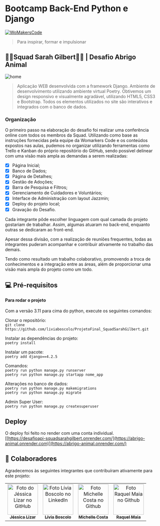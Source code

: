 # Bootcamp Back-End Python e Django 
[![WoMakersCode](https://womakerscode.org/wp-content/uploads/2023/07/ong-womakerscode-thumb.png)](https://womakerscode.org/)
> Para inspirar, formar e impulsionar

## 👩‍💻**Squad Sarah Gilbert**👩‍💻 | Desafio Abrigo Animal






![home](https://github.com/user-attachments/assets/5564da96-a7e1-42a8-8f69-b0267f4b3aee)
> Aplicação WEB desenvolvida com a framework Django.
> Ambiente de desenvolvimento utilizando ambiente virtual Poetry.
> Obtivemos um design responsivo e visualmente agradável, utilizando HTML5, CSS3 e Bootstrap.
> Todos os elementos utilizados no site são interativos e integrados com o banco de dados.


### Organização

O primeiro passo na elaboração do desafio foi realizar uma conferência online com todos os membros da Squad. Utilizando como base as instruções fornecidas pela equipe da Womarkers Code e os conteúdos expostos nas aulas, pudemos no organizar utilizando ferramentas como Trello e Kanban do próprio repositório do GitHub, sendo possível delinear com uma visão mais ampla as demandas a serem realizadas:

- [x] Página Inicial;
- [x] Banco de Dados;
- [x] Página de Detalhes;
- [x] Gestão de Adoções;
- [x] Barra de Pesquisa e Filtros;
- [x] Gerenciamento de Cuidadores e Voluntários;
- [x] Interface de Administração com layout Jazzmin;
- [x] Deploy do projeto local; 
- [x] Gravação do Desafio.

Cada integrante pôde escolher linguagem com qual camada do projeto gostariam de trabalhar. Assim, algumas atuaram no back-end, enquanto outras se dedicaram ao front-end.

Apesar dessa divisão, com a realização de reuniões frequentes, todas as integrantes puderam acompanhar e contribuir ativamente no trabalho das demais.

Tendo como resultado um trabalho colaborativo, promovendo a troca de conhecimentos e a integração entre as áreas, além de proporcionar uma visão mais ampla do projeto como um todo.

## 💻 Pré-requisitos

#### Para rodar o projeto

Com a versão 3.11 para cima do python, execute os seguintes comandos: 

Clonar o repositório:<br>
```git clone https://github.com/liviaboscolo/ProjetoFinal_SquadSarahGilbert.git```

Instalar as dependências do projeto:<br>
```poetry install``` <br>

Instalar um pacote:<br>
```poetry add django==4.2.5```<br>

Comandos:<br>
```poetry run python manage.py runserver```<br>
```poetry run python manage.py startapp nome_app```<br>

Alterações no banco de dados:<br>
```poetry run python manage.py makemigrations```<br>
```poetry run python manage.py migrate```

Admin Super User:<br>
```poetry run python manage.py createsuperuser```

## Deploy
O deploy foi feito no render com uma conta individual.
<br>
[[https://desafioapi-squadsarahgilbert.onrender.com/](https://abrigo-animal.onrender.com)](https://abrigo-animal.onrender.com/)

## 🤝 Colaboradores

Agradecemos às seguintes integrantes que contribuíram ativamente para este projeto:

<table>
  <tr>
    <td align="center">
      <a href="#" title="defina o título do link"> 
        <img src="https://avatars.githubusercontent.com/u/26656337?v=4" width="100px;" alt="Foto do Jéssica Lizar no GitHub"/><br>
        <sub>
          <b>Jéssica Lizar</b>
        </sub>
      </a>
    <td align="center">
      <a href="#" title="defina o título do link">
        <img src="https://media.licdn.com/dms/image/v2/D4D03AQFkOF5Mlf34Kw/profile-displayphoto-shrink_800_800/profile-displayphoto-shrink_800_800/0/1715181463453?e=1731542400&v=beta&t=9t6-Q_MAo9QQDYigdY42pgK30P8APEZX545VBwQAu7c" width="100px;" alt="Foto Lívia Boscolo no LinkedIn"/><br>
        <sub>
          <b>Lívia Boscolo</b>
        </sub>
      </a>
    </td>
        <td align="center">
      <a href="#" title="defina o título do link">
        <img src="https://avatars.githubusercontent.com/u/116692066?v=4" width="100px;" alt="Foto Michelle Costa no Github"/><br>
        <sub>
          <b>Michelle Costa</b>
        </sub>
      </a>
    </td>
        <td align="center">
      <a href="#" title="defina o título do link">
        <img src="https://avatars.githubusercontent.com/u/70439400?v=4" width="100px;" alt="Foto Raquel Maia no Github"/><br>
        <sub>
          <b>Raquel Maia</b>
        </sub>
      </a>
    </td>
        </td>
  </tr>
</table>
